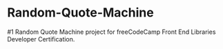 # Random-Quote-Machine
#1 Random Quote Machine project for freeCodeCamp Front End Libraries Developer Certification.
